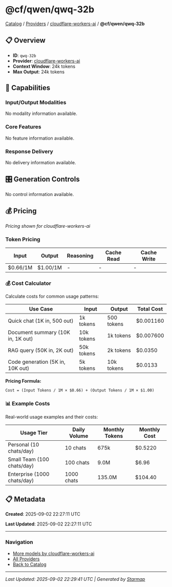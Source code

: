 # @cf/qwen/qwq-32b
  
[Catalog](../../../..) / [Providers](../../..) / [cloudflare-workers-ai](../..) / **@cf/qwen/qwq-32b**


## 📋 Overview
  
- **ID**: `qwq-32b`
- **Provider**: [cloudflare-workers-ai](../)
- **Context Window**: 24k tokens
- **Max Output**: 24k tokens
  
## 🎯 Capabilities
  
### Input/Output Modalities
  
No modality information available.
  
### Core Features
  
No feature information available.
  
### Response Delivery
  
No delivery information available.
  
## 🎛️ Generation Controls
  
No control information available.
  
## 💰 Pricing
  
*Pricing shown for cloudflare-workers-ai*
  
  
### Token Pricing
  
| Input | Output | Reasoning | Cache Read | Cache Write |
|---------|---------|---------|---------|---------|
| $0.66/1M | $1.00/1M | - | - | - |

  
### 💰 Cost Calculator
  
Calculate costs for common usage patterns:
  
  
| Use Case | Input | Output | Total Cost |
|---------|---------|---------|---------|
| Quick chat (1K in, 500 out) | 1k tokens | 500 tokens | $0.001160 |
| Document summary (10K in, 1K out) | 10k tokens | 1k tokens | $0.007600 |
| RAG query (50K in, 2K out) | 50k tokens | 2k tokens | $0.0350 |
| Code generation (5K in, 10K out) | 5k tokens | 10k tokens | $0.0133 |

  
**Pricing Formula:**
  
```
Cost = (Input Tokens / 1M × $0.66) + (Output Tokens / 1M × $1.00)
```
  
### 📊 Example Costs
  
Real-world usage examples and their costs:
  
  
| Usage Tier | Daily Volume | Monthly Tokens | Monthly Cost |
|---------|---------|---------|---------|
| Personal (10 chats/day) | 10 chats | 675k | $0.5220 |
| Small Team (100 chats/day) | 100 chats | 9.0M | $6.96 |
| Enterprise (1000 chats/day) | 1000 chats | 135.0M | $104.40 |

  
## 📋 Metadata
  
**Created**: 2025-09-02 22:27:11 UTC
  
**Last Updated**: 2025-09-02 22:27:11 UTC
  
  
---
  
  
### Navigation

- [More models by cloudflare-workers-ai](../)
- [All Providers](../../../../providers)
- [Back to Catalog](../../../..)


---
_Last Updated: 2025-09-02 22:29:41 UTC | Generated by [Starmap](https://github.com/agentstation/starmap)_
